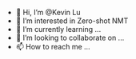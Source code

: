 - 👋 Hi, I’m @Kevin Lu
- 👀 I’m interested in Zero-shot NMT
- 🌱 I’m currently learning ...
- 💞️ I’m looking to collaborate on ...
- 📫 How to reach me ...

<!---
plutokevin/plutokevin is a ✨ special ✨ repository because its `README.md` (this file) appears on your GitHub profile.
You can click the Preview link to take a look at your changes.
--->

